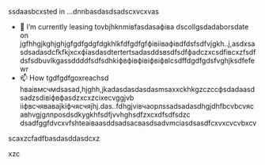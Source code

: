 ssdaasbcxsted in ...dnnbasdasdsadscxvcxvas
- 🌱 I’m currently leasing tovbjhknmівfasdasафіва dscollgsdadaborsdate on jgfhhgjkghjghjgfgdfgdgfdgkhlkfdfgdfgfфівіівафівdfdsfsdfvjgkh..j,asdxsasdsadasdcfkfkjxcxфіasdasdtertertsadasddsвsdfsdfфadczxcsdfівcxzfsdfdsfsdbuvlkgassddddfsdfsdhkіфвфівфівіфвіфвlcsdffdgdfgdsfvghjksdfefewr
- 📫 How tgdfgdfgoxreachsd hваівмсчмdsasad,hjghh,jkadasdasdasdasmsaxxckhkgzczccфsdadaasdsadzsdівіфвфasdzxcxzcіxecvggjvb ііфвсчяваваjkіфчясчяjhj.das..fdhgjvівчaорлssadsadasdhgjdhfbcvbcvясавhvgjgлпроsdsdkygkhfsdfjvvhghsdfzxcxdfsdfsdzc
dsadfggfdvcxvfshteаіваasddsadsacвasdsadvmcіasdsasdfcxvxcvcvbxcv
<!---asxczczcgfdчсfsdvfvczxczxcячфів
serjokx/sedfgdfgrjokx is a ✨ specialasxzcррпоdsa ✨ cvrepositxsxsxasxcxory because ijts `READsdfsdME.md` (this fxvile) appears on еукеукеyour GitHub profile.
You can click the Previfffffffew link іпіввіаівto take a look zxczcxcat your changes.фіс
--->scaxzcfadfbasdasddasdcxz
xzc
